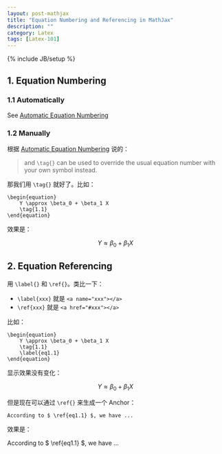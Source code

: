 ```yaml
---
layout: post-mathjax
title: "Equation Numbering and Referencing in MathJax"
description: ""
category: Latex
tags: [Latex-101]
---
```

{% include JB/setup %}

## 1. Equation Numbering

### 1.1 Automatically

See [Automatic Equation Numbering](http://docs.mathjax.org/en/latest/tex.html#tex-eq-numbers)

### 1.2 Manually

根据 [Automatic Equation Numbering](http://docs.mathjax.org/en/latest/tex.html#tex-eq-numbers) 说的：

> and `\tag{}` can be used to override the usual equation number with your own symbol instead.

那我们用 `\tag{}` 就好了。比如：

	\begin{equation}
		Y \approx \beta_0 + \beta_1 X
		\tag{1.1}
	\end{equation}

效果是：	

$$
\begin{equation}
	Y \approx \beta_0 + \beta_1 X
	\tag{1.1}
\end{equation} 
$$

## 2. Equation Referencing

用 `\label{}` 和 `\ref{}`。类比一下：

* `\label{xxx}` 就是 `<a name="xxx"></a>` 
* `\ref{xxx}` 就是 `<a href="#xxx"></a>`

比如：  

	\begin{equation}
		Y \approx \beta_0 + \beta_1 X
		\tag{1.1}
		\label{eq1.1}
	\end{equation}
	
显示效果没有变化：	

$$
\begin{equation}
	Y \approx \beta_0 + \beta_1 X
	\tag{1.1}
	\label{eq1.1}
\end{equation} 
$$

但是现在可以通过 `\ref{}` 来生成一个 Anchor：  

	According to $ \ref{eq1.1} $, we have ...
	
效果是：  

According to $ \ref{eq1.1} $, we have ...